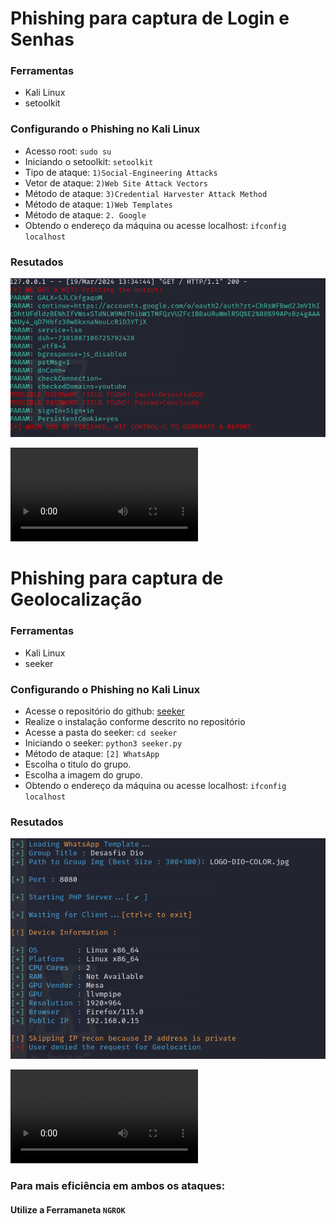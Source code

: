 # Phishing para captura de Login e Senhas

### Ferramentas

- Kali Linux
- setoolkit

### Configurando o Phishing no Kali Linux

- Acesso root: ``` sudo su ```
- Iniciando o setoolkit: ``` setoolkit ```
- Tipo de ataque: ``` 1)Social-Engineering Attacks ```
- Vetor de ataque: ``` 2)Web Site Attack Vectors ```
- Método de ataque: ``` 3)Credential Harvester Attack Method ```
- Método de ataque: ``` 1)Web Templates ```
- Método de ataque: ``` 2. Google ```
- Obtendo o endereço da máquina ou acesse localhost: ``` ifconfig ``` ```localhost```

### Resutados

![Captra Setoolkit](./Captura_setoolkit.png "Optional title")

![▶️ Video Setoolkit](Videos/Video_setoolkit.mp4)

# Phishing para captura de Geolocalização

### Ferramentas

- Kali Linux
- seeker

### Configurando o Phishing no Kali Linux

- Acesse o repositório do github: [seeker](https://github.com/thewhiteh4t/seeker)
- Realize o instalação conforme descrito no repositório
- Acesse a pasta do seeker: ``` cd seeker ```
- Iniciando o seeker: ``` python3 seeker.py ```
- Método de ataque: ``` [2] WhatsApp ```
- Escolha o titulo do grupo.
- Escolha a imagem do grupo.
- Obtendo o endereço da máquina ou acesse localhost: ``` ifconfig ``` ```localhost```

### Resutados

![Captura Seeker](./Captura_seeker.png "Optional title")

![▶️ Video Seeker](Videos/Video_seeker.mp4)

### Para mais eficiência em ambos os ataques:

#### Utilize a Ferramaneta ``` NGROK ```
